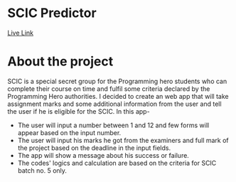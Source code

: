 # SCIC Predictor 
[Live Link](https://scic-predictor-faridulhaque-batch-5.netlify.app/)

# About the project

SCIC is a special secret group for the Programming hero students who can complete their course on time and fulfil some criteria declared by the Programming Hero authorities. 
I decided to create an web app that will take assignment marks and some additional information from the user and tell the user if he is eligible for the SCIC. 
In this app- 
* The user will input a number between 1 and 12 and few forms will appear based on the input number.
* The user will input his marks he got from the examiners and full mark of the project based on the deadline in the input fields. 
* The app will show a message about his success or failure. 
* The codes' logics and calculation are based on the criteria for SCIC batch no. 5 only. 
